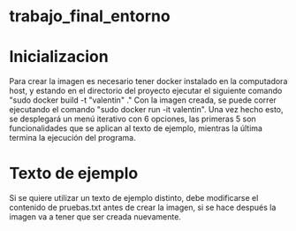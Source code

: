 # trabajo_final_entorno

# Inicializacion

Para crear la imagen es necesario tener docker instalado en la computadora host, y estando en el directorio del proyecto ejecutar el siguiente comando "sudo docker build -t "valentin" ."
Con la imagen creada, se puede correr ejecutando el comando "sudo docker run -it valentin".
Una vez hecho esto, se desplegará un menú iterativo con 6 opciones, las primeras 5 son funcionalidades que se aplican al texto de ejemplo, mientras la última termina la ejecución del programa.

# Texto de ejemplo
Si se quiere utilizar un texto de ejemplo distinto, debe modificarse el contenido de pruebas.txt antes de crear la imagen, si se hace después la imagen va a tener que ser creada nuevamente.
